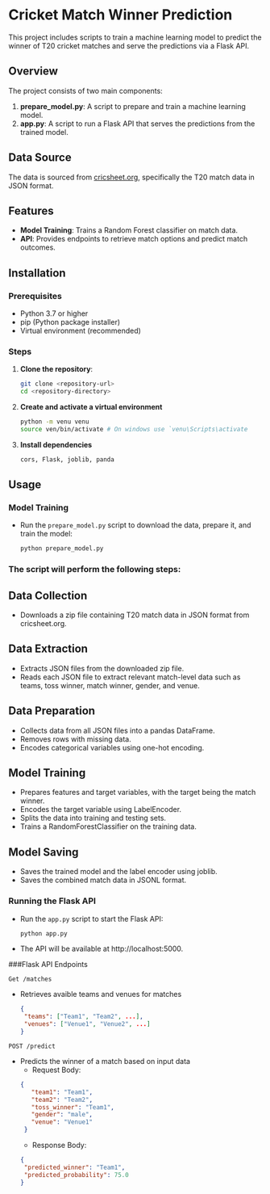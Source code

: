 # Cricket Match Winner Prediction

This project includes scripts to train a machine learning model to predict the winner of T20 cricket matches and serve the predictions via a Flask API.

## Overview

The project consists of two main components:
1. **prepare_model.py**: A script to prepare and train a machine learning model.
2. **app.py**: A script to run a Flask API that serves the predictions from the trained model.

## Data Source

The data is sourced from [cricsheet.org](https://cricsheet.org), specifically the T20 match data in JSON format.

## Features

- **Model Training**: Trains a Random Forest classifier on match data.
- **API**: Provides endpoints to retrieve match options and predict match outcomes.

## Installation

### Prerequisites

- Python 3.7 or higher
- pip (Python package installer)
- Virtual environment (recommended)

### Steps

1. **Clone the repository**:
   ```bash
   git clone <repository-url>
   cd <repository-directory>
2. **Create and activate a virtual environment**
    ```bash
    python -m venu venu
    source ven/bin/activate # On windows use `venu\Scripts\activate
3. **Install dependencies**
   ```bash
   cors, Flask, joblib, panda

## Usage

### Model Training 
- Run the `prepare_model.py` script to download the data, prepare it, and train the model: 
   ```bash
   python prepare_model.py

### The script will perform the following steps:

## **Data Collection**
- Downloads a zip file containing T20 match data in JSON format from cricsheet.org.
## **Data Extraction**
- Extracts JSON files from the downloaded zip file.
- Reads each JSON file to extract relevant match-level data such as teams, toss winner, match
  winner, gender, and venue.
## **Data Preparation**
- Collects data from all JSON files into a pandas DataFrame.
- Removes rows with missing data.
- Encodes categorical variables using one-hot encoding.
## **Model Training**
- Prepares features and target variables, with the target being the match winner.
- Encodes the target variable using LabelEncoder.
- Splits the data into training and testing sets.
- Trains a RandomForestClassifier on the training data.
## **Model Saving**
- Saves the trained model and the label encoder using joblib.
- Saves the combined match data in JSONL format.

### Running the Flask API 

- Run the `app.py` script to start the Flask API: 
  ```bash
  python app.py
- The API will be available at http://localhost:5000.

###Flask API Endpoints

`Get /matches`
- Retrieves avaible teams and venues for matches
    ``` json
   {
     "teams": ["Team1", "Team2", ...],
     "venues": ["Venue1", "Venue2", ...]
   }
`POST /predict`

- Predicts the winner of a match based on input data
     - Request Body:
     ``` json
     {
        "team1": "Team1",
        "team2": "Team2",
        "toss_winner": "Team1",
        "gender": "male",
        "venue": "Venue1"
      }
   ```
   - Response Body:
    ``` json
   {
     "predicted_winner": "Team1",
     "predicted_probability": 75.0
    }
